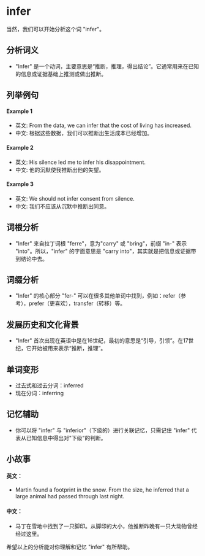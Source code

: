 # infer

当然，我们可以开始分析这个词 "infer"。

  

## 分析词义

  

*   "Infer" 是一个动词，主要意思是“推断，推理，得出结论”。它通常用来在已知的信息或证据基础上推测或做出推断。

  

## 列举例句

  

#### Example 1

  

*   英文: From the data, we can infer that the cost of living has increased.
*   中文: 根据这些数据，我们可以推断出生活成本已经增加。

  

#### Example 2

  

*   英文: His silence led me to infer his disappointment.
*   中文: 他的沉默使我推断出他的失望。

  

#### Example 3

  

*   英文: We should not infer consent from silence.
*   中文: 我们不应该从沉默中推断出同意。

  

## 词根分析

  

*   "Infer" 来自拉丁词根 "ferre"，意为"carry" 或 "bring"，前缀 "in-" 表示 "into"。所以，"infer" 的字面意思是 "carry into"，其实就是把信息或证据带到结论中去。

  

## 词缀分析

  

*   "Infer" 的核心部分 "fer-" 可以在很多其他单词中找到，例如：refer（参考），prefer（更喜欢），transfer（转移）等。

  

## 发展历史和文化背景

  

*   "Infer" 首次出现在英语中是在16世纪，最初的意思是“引导，引领”。在17世纪，它开始被用来表示“推断，推理”。

  

## 单词变形

  

*   过去式和过去分词：inferred
*   现在分词：inferring

  

## 记忆辅助

  

*   你可以将 "infer" 与 "inferior"（下级的）进行关联记忆，只需记住 "infer" 代表从已知信息中得出对"下级"的判断。

  

## 小故事

  

#### 英文：

  

*   Martin found a footprint in the snow. From the size, he inferred that a large animal had passed through last night.

  

#### 中文：

  

*   马丁在雪地中找到了一只脚印。从脚印的大小，他推断昨晚有一只大动物曾经经过这里。

  

希望以上的分析能对你理解和记忆 "infer" 有所帮助。
